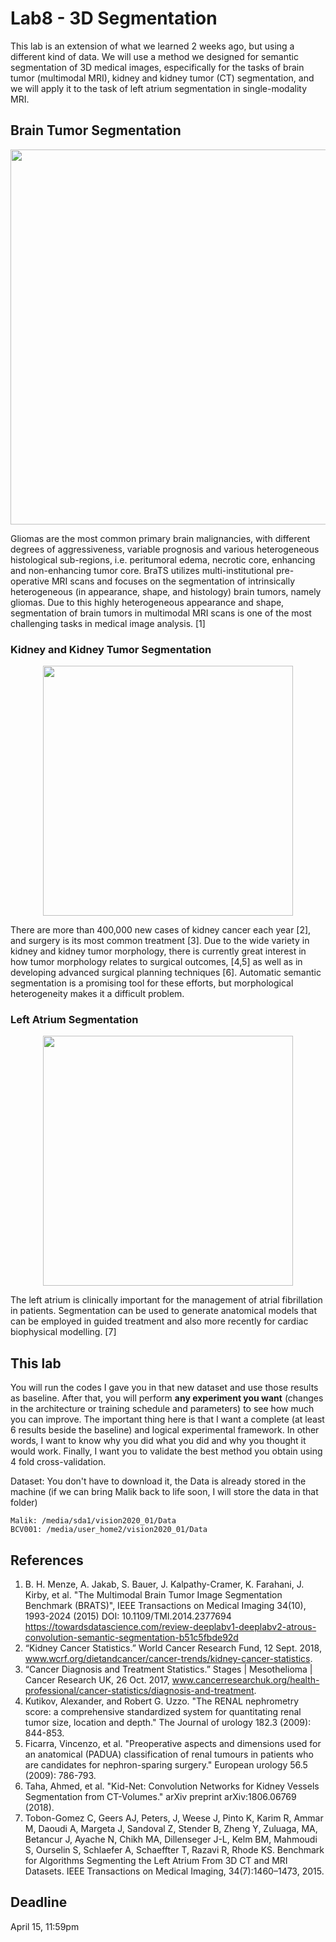 # Lab8 - 3D Segmentation
This lab is an extension of what we learned 2 weeks ago, but using a different kind of data. We will use a method we designed for semantic segmentation of 3D medical images, especifically for the tasks of brain tumor (multimodal MRI), kidney and kidney tumor (CT) segmentation, and we will apply it to the task of left atrium segmentation in single-modality MRI.

## Brain Tumor Segmentation
<p align="center"><img src="https://sites.google.com/site/braintumorsegmentation/_/rsrc/1431350972218/home/brats_data.png" width="600"/></p>

Gliomas are the most common primary brain malignancies, with different degrees of aggressiveness, variable prognosis and various heterogeneous histological sub-regions, i.e. peritumoral edema, necrotic core, enhancing and non-enhancing tumor core. BraTS utilizes multi-institutional pre-operative MRI scans and focuses on the segmentation of intrinsically heterogeneous (in appearance, shape, and histology) brain tumors, namely gliomas. Due to this highly heterogeneous appearance and shape, segmentation of brain tumors in multimodal MRI scans is one of the most challenging tasks in medical image analysis. [1]

### Kidney and Kidney Tumor Segmentation
<p align="center"><img src="https://wiki.cancerimagingarchive.net/download/attachments/61081171/c4kc-kits.png" width="400"/></p>

There are more than 400,000 new cases of kidney cancer each year [2], and surgery is its most common treatment [3]. Due to the wide variety in kidney and kidney tumor morphology, there is currently great interest in how tumor morphology relates to surgical outcomes, [4,5] as well as in developing advanced surgical planning techniques [6]. Automatic semantic segmentation is a promising tool for these efforts, but morphological heterogeneity makes it a difficult problem.

### Left Atrium Segmentation

<p align="center"><img src="https://www.cardiacatlas.org/wp-content/uploads/2015/11/la_segmentation_figure.png" width="400"/></p>


The left atrium is clinically important for the management of atrial fibrillation in patients. Segmentation can be used to generate anatomical models that can be employed in guided treatment and also more recently for cardiac biophysical modelling. [7]

## This lab
You will run the codes I gave you in that new dataset and use those results as baseline. After that, you will perform **any experiment you want** (changes in the architecture or training schedule and parameters) to see how much you can improve. The important thing here is that I want a complete (at least 6 results beside the baseline) and logical experimental framework. In other words, I want to know why you did what you did and why you thought it would work. Finally, I want you to validate the best method you obtain using 4 fold cross-validation.

Dataset:
You don't have to download it, the Data is already stored in the machine (if we can bring Malik back to life soon, I will store the data in that folder)
```
Malik: /media/sda1/vision2020_01/Data
BCV001: /media/user_home2/vision2020_01/Data
```

## References
1. B. H. Menze, A. Jakab, S. Bauer, J. Kalpathy-Cramer, K. Farahani, J. Kirby, et al. "The Multimodal Brain Tumor Image Segmentation Benchmark (BRATS)", IEEE Transactions on Medical Imaging 34(10), 1993-2024 (2015) DOI: 10.1109/TMI.2014.2377694
https://towardsdatascience.com/review-deeplabv1-deeplabv2-atrous-convolution-semantic-segmentation-b51c5fbde92d
2. “Kidney Cancer Statistics.” World Cancer Research Fund, 12 Sept. 2018, www.wcrf.org/dietandcancer/cancer-trends/kidney-cancer-statistics.
3. “Cancer Diagnosis and Treatment Statistics.” Stages | Mesothelioma | Cancer Research UK, 26 Oct. 2017, www.cancerresearchuk.org/health-professional/cancer-statistics/diagnosis-and-treatment.
4. Kutikov, Alexander, and Robert G. Uzzo. "The RENAL nephrometry score: a comprehensive standardized system for quantitating renal tumor size, location and depth." The Journal of urology 182.3 (2009): 844-853.
5. Ficarra, Vincenzo, et al. "Preoperative aspects and dimensions used for an anatomical (PADUA) classification of renal tumours in patients who are candidates for nephron-sparing surgery." European urology 56.5 (2009): 786-793.
6. Taha, Ahmed, et al. "Kid-Net: Convolution Networks for Kidney Vessels Segmentation from CT-Volumes." arXiv preprint arXiv:1806.06769 (2018).
7. Tobon-Gomez C, Geers AJ, Peters, J, Weese J, Pinto K, Karim R, Ammar M, Daoudi A, Margeta J, Sandoval Z, Stender B, Zheng Y, Zuluaga, MA, Betancur J, Ayache N, Chikh MA, Dillenseger J-L, Kelm BM, Mahmoudi S, Ourselin S, Schlaefer A, Schaeffter T, Razavi R, Rhode KS. Benchmark for Algorithms Segmenting the Left Atrium From 3D CT and MRI Datasets. IEEE Transactions on Medical Imaging, 34(7):1460–1473, 2015.

## Deadline
April 15, 11:59pm
